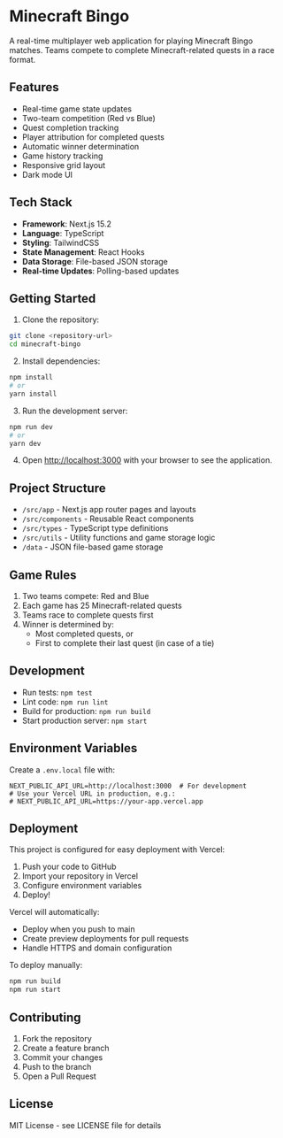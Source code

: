 # Minecraft Bingo

A real-time multiplayer web application for playing Minecraft Bingo matches. Teams compete to complete Minecraft-related quests in a race format.

## Features

- Real-time game state updates
- Two-team competition (Red vs Blue)
- Quest completion tracking
- Player attribution for completed quests
- Automatic winner determination
- Game history tracking
- Responsive grid layout
- Dark mode UI

## Tech Stack

- **Framework**: Next.js 15.2
- **Language**: TypeScript
- **Styling**: TailwindCSS
- **State Management**: React Hooks
- **Data Storage**: File-based JSON storage
- **Real-time Updates**: Polling-based updates

## Getting Started

1. Clone the repository:
```bash
git clone <repository-url>
cd minecraft-bingo
```

2. Install dependencies:
```bash
npm install
# or
yarn install
```

3. Run the development server:
```bash
npm run dev
# or
yarn dev
```

4. Open [http://localhost:3000](http://localhost:3000) with your browser to see the application.

## Project Structure

- `/src/app` - Next.js app router pages and layouts
- `/src/components` - Reusable React components
- `/src/types` - TypeScript type definitions
- `/src/utils` - Utility functions and game storage logic
- `/data` - JSON file-based game storage

## Game Rules

1. Two teams compete: Red and Blue
2. Each game has 25 Minecraft-related quests
3. Teams race to complete quests first
4. Winner is determined by:
   - Most completed quests, or
   - First to complete their last quest (in case of a tie)

## Development

- Run tests: `npm test`
- Lint code: `npm run lint`
- Build for production: `npm run build`
- Start production server: `npm start`

## Environment Variables

Create a `.env.local` file with:

```env
NEXT_PUBLIC_API_URL=http://localhost:3000  # For development
# Use your Vercel URL in production, e.g.:
# NEXT_PUBLIC_API_URL=https://your-app.vercel.app
```

## Deployment

This project is configured for easy deployment with Vercel:

1. Push your code to GitHub
2. Import your repository in Vercel
3. Configure environment variables
4. Deploy!

Vercel will automatically:
- Deploy when you push to main
- Create preview deployments for pull requests
- Handle HTTPS and domain configuration

To deploy manually:
```bash
npm run build
npm run start
```

## Contributing

1. Fork the repository
2. Create a feature branch
3. Commit your changes
4. Push to the branch
5. Open a Pull Request

## License

MIT License - see LICENSE file for details
